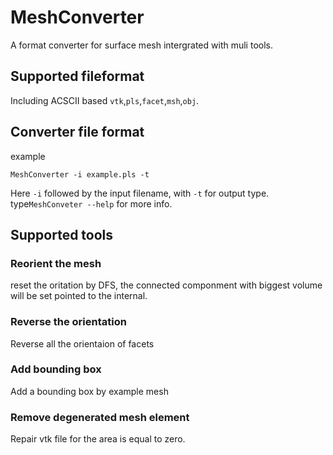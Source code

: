 # MeshConverter
A format converter for surface mesh intergrated with muli tools.
## Supported fileformat
Including ACSCII based `vtk`,`pls`,`facet`,`msh`,`obj`. 
## Converter file format
example
```shell
MeshConverter -i example.pls -t
```
Here `-i` followed by the input filename, with `-t` for output type.
type`MeshConveter --help` for more info.
## Supported tools
### Reorient the mesh
reset the oritation by DFS, the connected componment with biggest volume will be set pointed to the internal.
### Reverse the orientation
Reverse all the orientaion of facets
### Add bounding box
Add a bounding box by example mesh
### Remove degenerated mesh element
Repair vtk file for the area is equal to zero.


